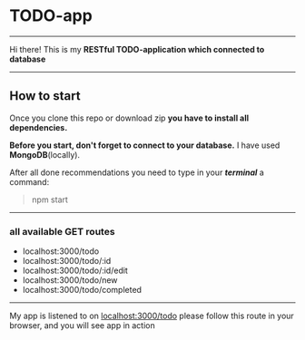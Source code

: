 # TODO-app

-----

Hi there! This is my **RESTful TODO-application which connected to database**

-----
## How to start
Once you clone this repo or download zip
**you have to install all dependencies.**


**Before you start, don't forget to connect to your database.**
I have used **MongoDB**(locally).

After all done recommendations you need to type in
your ***terminal*** a command:
> npm start

-----
### all available GET routes

- localhost:3000/todo
- localhost:3000/todo/:id
- localhost:3000/todo/:id/edit
- localhost:3000/todo/new
- localhost:3000/todo/completed

-----
My app is listened to on [localhost:3000/todo](http://localhost:3000/todo)
please follow this route in your browser, and you will see app in action
